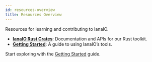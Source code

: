 ```yaml
---
id: resources-overview
title: Resources Overview
---
```


Resources for learning and contributing to IanaIO.

- **[IanaIO Rust Crates](/crates/ianaiorust)**: Documentation and APIs for our Rust toolkit.
- **[Getting Started](/getting-started)**: A guide to using IanaIO’s tools.

Start exploring with the [Getting Started](/getting-started) guide.

